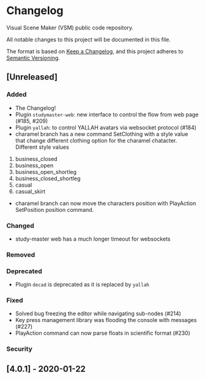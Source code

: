 # Changelog

Visual Scene Maker (VSM) public code repository.

All notable changes to this project will be documented in this file.

The format is based on [Keep a Changelog](https://keepachangelog.com/en/1.0.0/),
and this project adheres to [Semantic Versioning](https://semver.org/spec/v2.0.0.html).

## [Unreleased]

### Added
- The Changelog!
- Plugin `studymaster-web`: new interface to control the flow from web page (#185, #209)
- Plugin `yallah`: to control YALLAH avatars via websocket protocol (#184)
- charamel branch has a new command SetClothing  with a style value that change different clothing option for the
charamel chatacter. Different style values
1. business_closed
2. business_open
3. business_open_shortleg
4. business_closed_shortleg
5. casual
6. casual_skirt

- charamel branch can now move the characters position with PlayAction SetPosition position command. 
### Changed
- study-master web has a much longer timeout for websockets
### Removed
### Deprecated
- Plugin `decad` is deprecated as it is replaced by `yallah`
### Fixed
- Solved bug freezing the editor while navigating sub-nodes (#214)
- Key press management library was flooding the console with messages (#227)
- PlayAction command can now parse floats in scientific format (#230)
### Security

## [4.0.1] - 2020-01-22